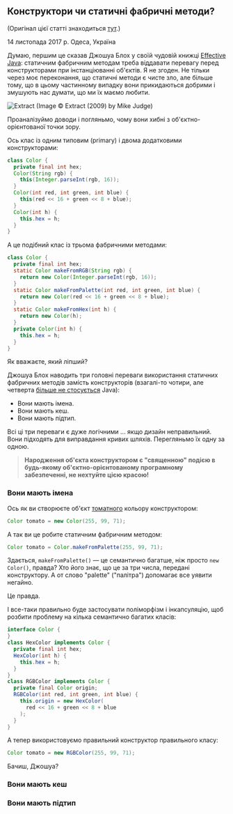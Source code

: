 ## Конструктори чи статичні фабричні методи?

(Оригінал цієї статті знаходиться [тут](https://www.yegor256.com/2017/11/14/static-factory-methods.html).)

14 листопада 2017 р. Одеса, Україна

Думаю, першим це сказав Джошуа Блох у своїй чудовій книжці [Effective Java](http://amzn.to/2zgpiRI): статичним фабричним методам треба віддавати перевагу перед конструкторами при інстанціюванні об'єктів. Я не згоден. Не тільки через моє переконання, що статичні методи є чисте зло, але більше тому, що в цьому частинному випадку вони прикидаються добрими і змушують нас думати, що ми їх маємо любити.

![Extract](/extract.jpg)
(Image :copyright: Extract (2009) by Mike Judge)

Проаналізуймо доводи і погляньмо, чому вони хибні з об'єктно-орієнтованої точки зору.

Ось клас із одним типовим (primary) і двома додатковими конструкторами:

``` Java
class Color {
  private final int hex;
  Color(String rgb) {
    this(Integer.parseInt(rgb, 16));
  }
  Color(int red, int green, int blue) {
    this(red << 16 + green << 8 + blue);
  }
  Color(int h) {
    this.hex = h;
  }
}
```

А це подібний клас із трьома фабричними методами:

``` Java
class Color {
  private final int hex;
  static Color makeFromRGB(String rgb) {
    return new Color(Integer.parseInt(rgb, 16));
  }
  static Color makeFromPalette(int red, int green, int blue) {
    return new Color(red << 16 + green << 8 + blue);
  }
  static Color makeFromHex(int h) {
    return new Color(h);
  }
  private Color(int h) {
    this.hex = h;
  }
}
```

Як вважаєте, який ліпший?

Джошуа Блох наводить три головні переваги використання статичних фабричних методів замість конструкторів (взагалі-то чотири, але четверта [більше не стосується](https://docs.oracle.com/javase/7/docs/technotes/guides/language/type-inference-generic-instance-creation.html) Java):
- Вони мають імена.
- Вони мають кеш.
- Вони мають підтип.

Всі ці три переваги є дуже логічними ... якщо дизайн неправильний. Вони підходять для виправдання кривих шляхів. Перегляньмо їх одну за одною.

> **Народження об'єкта конструктором є "священною" подією в будь-якому об'єктно-орієнтованому програмному забезпеченні, не нехтуйте цією красою!**

### Вони мають імена

Ось як ви створюєте об'єкт [томатного](http://www.rapidtables.com/web/color/red-color.htm) кольору конструктором:

``` Java
Color tomato = new Color(255, 99, 71);
```

А так ви це робите статичним фабричним методом:

``` Java
Color tomato = Color.makeFromPalette(255, 99, 71);
```

Здається, `makeFromPalette()` — це семантично багатше, ніж просто `new Color()`, правда? Хто його знає, що це за три числа, передані конструктору. А от слово "palette" ("палітра") допомагає все уявити негайно.

Це правда.

І все-таки правильно буде застосувати поліморфізм і інкапсуляцію, щоб розбити проблему на кілька семантично багатих класів:

``` Java
interface Color {
}
class HexColor implements Color {
  private final int hex;
  HexColor(int h) {
    this.hex = h;
  }
}
class RGBColor implements Color {
  private final Color origin;
  RGBColor(int red, int green, int blue) {
    this.origin = new HexColor(
      red << 16 + green << 8 + blue
    );
  }
}
```

А тепер використовуємо правильний конструктор правильного класу:

``` Java
Color tomato = new RGBColor(255, 99, 71);
```

Бачиш, Джошуа?

### Вони мають кеш


### Вони мають підтип


